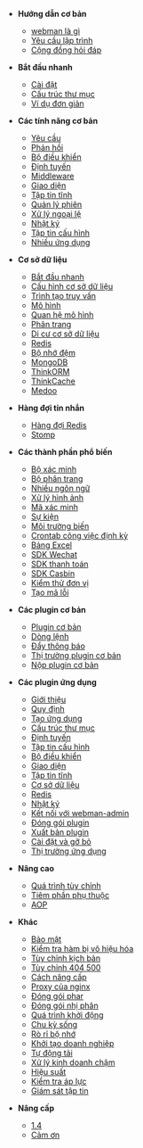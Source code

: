 - **Hướng dẫn cơ bản**
  
  - [webman là gì](README.md)
  - [Yêu cầu lập trình](attention.md)
  - [Cộng đồng hỏi đáp](help.md)
  
- **Bắt đầu nhanh**
  
  - [Cài đặt](install.md)
  - [Cấu trúc thư mục](directory.md)
  - [Ví dụ đơn giản](tutorial.md)

- **Các tính năng cơ bản**

  - [Yêu cầu](request.md)
  - [Phản hồi](response.md)
  - [Bộ điều khiển](controller.md)
  - [Định tuyến](route.md)
  - [Middleware](middleware.md)
  - [Giao diện](view.md)
  - [Tập tin tĩnh](static.md)
  - [Quản lý phiên](session.md)
  - [Xử lý ngoại lệ](exception.md)
  - [Nhật ký](log.md)
  - [Tập tin cấu hình](config.md)
  - [Nhiều ứng dụng](multiapp.md)

- **Cơ sở dữ liệu**

  - [Bắt đầu nhanh](db/tutorial.md)
  - [Cấu hình cơ sở dữ liệu](db/config.md)
  - [Trình tạo truy vấn](db/queries.md)
  - [Mô hình](db/model.md)
  - [Quan hệ mô hình](db/relationships.md)
  - [Phân trang](db/paginator.md)
  - [Di cư cơ sở dữ liệu](db/migration.md)
  - [Redis](db/redis.md)
  - [Bộ nhớ đệm](db/cache.md)
  - [MongoDB](db/mongo.md)
  - [ThinkORM](db/thinkorm.md)
  - [ThinkCache](db/thinkcache.md)
  - [Medoo](db/medoo.md)
  
- **Hàng đợi tin nhắn**
  - [Hàng đợi Redis](queue/redis.md)
  - [Stomp](queue/stomp.md)
 
- **Các thành phần phổ biến**
  - [Bộ xác minh](components/validation.md)
  - [Bộ phân trang](components/paginator.md)
  - [Nhiều ngôn ngữ](components/translation.md)
  - [Xử lý hình ảnh](components/image.md)
  - [Mã xác minh](components/captcha.md)
  - [Sự kiện](components/event.md)
  - [Môi trường biến](components/env.md)
  - [Crontab công việc định kỳ](components/crontab.md)
  - [Bảng Excel](components/excel.md)
  - [SDK Wechat](components/wechat.md)
  - [SDK thanh toán](components/payment.md)
  - [SDK Casbin](components/casbin.md)
  - [Kiểm thử đơn vị](components/unitest.md)
  - [Tạo mã lỗi](components/generate_error_code.md)

- **Các plugin cơ bản**
  - [Plugin cơ bản](plugin/base.md)
  - [Dòng lệnh](plugin/console.md)
  - [Đẩy thông báo](plugin/push.md)
  - [Thị trường plugin cơ bản](plugin/market.md)
  - [Nộp plugin cơ bản](plugin/create.md)

- **Các plugin ứng dụng**
  - [Giới thiệu](app/app.md)
  - [Quy định](app/standard.md)
  - [Tạo ứng dụng](app/create.md)
  - [Cấu trúc thư mục](app/directory.md)
  - [Định tuyến](app/route.md)
  - [Tập tin cấu hình](app/config.md)
  - [Bộ điều khiển](app/controller.md)
  - [Giao diện](app/view.md)
  - [Tập tin tĩnh](app/static.md)
  - [Cơ sở dữ liệu](app/database.md)
  - [Redis](app/redis.md)
  - [Nhật ký](app/log.md)
  - [Kết nối với webman-admin](app/admin.md)
  - [Đóng gói plugin](app/pack.md)
  - [Xuất bản plugin](app/publish.md)
  - [Cài đặt và gỡ bỏ](app/install.md)
  - [Thị trường ứng dụng](app/market.md)

- **Nâng cao**
  - [Quá trình tùy chỉnh](process.md)
  - [Tiêm phần phụ thuộc](di.md)
  - [AOP](aop.md)
  
- **Khác**
  - [Bảo mật](others/security.md)
  - [Kiểm tra hàm bị vô hiệu hóa](others/disable-function-check.md)
  - [Tùy chỉnh kịch bản](others/scripts.md)
  - [Tùy chỉnh 404 500](others/custom-error-page.md)
  - [Cách nâng cấp](others/upgrade.md)
  - [Proxy của nginx](others/nginx-proxy.md)
  - [Đóng gói phar](others/phar.md)
  - [Đóng gói nhị phân](others/bin.md)
  - [Quá trình khởi động](others/process.md)
  - [Chu kỳ sống](others/lifecycle.md)
  - [Rò rỉ bộ nhớ](others/memory-leak.md)
  - [Khởi tạo doanh nghiệp](others/bootstrap.md)
  - [Tự động tải](others/autoload.md)
  - [Xử lý kinh doanh chậm](others/task.md)
  - [Hiệu suất](others/performance.md)
  - [Kiểm tra áp lực](others/benchmarks.md)
  - [Giám sát tập tin](others/monitor.md)

- **Nâng cấp**
  - [1.4](upgrade/1-4.md)
  - [Cảm ơn](thanks.md)
